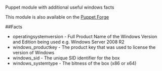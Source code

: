 Puppet module with additional useful windows facts

This module is also available on the [Puppet Forge](https://forge.puppetlabs.com/liamjbennett/win_facts)

##Facts
* operatingsystemversion - Full Product Name of the Windows Version and Edition being used e.g. Windows Server 2008 R2 
* windows_productkey - The product key that was used to license the version of Windows
* windows_sid - The unique SID identifier for the box
* windows_systemtype - The bitness of the box (x86 or x64)
